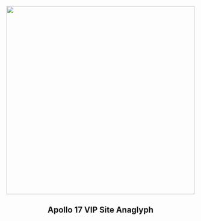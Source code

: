 
<p align="center"><img src="https://apod.nasa.gov/apod/image/2212/a17anaglyph_vanMeijgaarden_1024v.jpg" width="500" height="500"></p>
<h2 align="center"> Apollo 17 VIP Site Anaglyph </h2>
